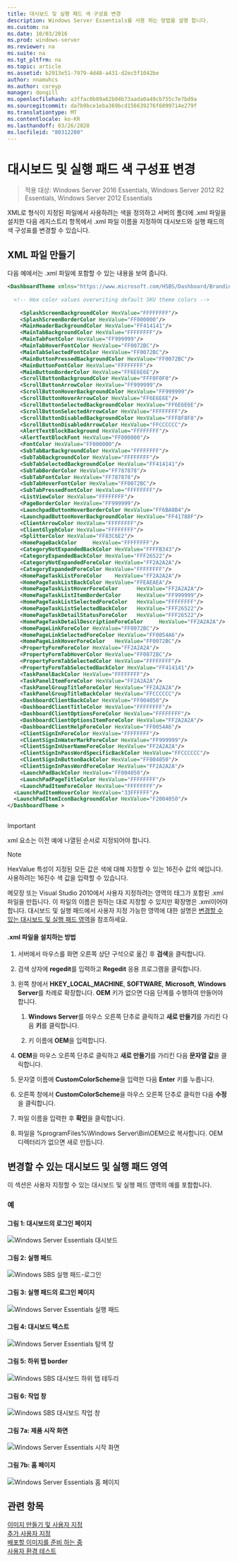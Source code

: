 ```yaml
---
title: 대시보드 및 실행 패드 색 구성표 변경
description: Windows Server Essentials를 사용 하는 방법을 설명 합니다.
ms.custom: na
ms.date: 10/03/2016
ms.prod: windows-server
ms.reviewer: na
ms.suite: na
ms.tgt_pltfrm: na
ms.topic: article
ms.assetid: b2913e51-7979-4d48-a431-d2ec5f1042be
author: nnamuhcs
ms.author: coreyp
manager: dongill
ms.openlocfilehash: a3ffac0b89a62b04b73aada0a49cb755c7e7bd9a
ms.sourcegitcommit: da7b9bce1eba369bcd156639276f6899714e279f
ms.translationtype: MT
ms.contentlocale: ko-KR
ms.lasthandoff: 03/26/2020
ms.locfileid: "80312280"
---
```

# <a name="change-the-color-scheme-of-the-dashboard-and-launchpad"></a>대시보드 및 실행 패드 색 구성표 변경

>적용 대상: Windows Server 2016 Essentials, Windows Server 2012 R2 Essentials, Windows Server 2012 Essentials

XML로 형식이 지정된 파일에서 사용하려는 색을 정의하고 서버의 폴더에 .xml 파일을 설치한 다음 레지스트리 항목에서 .xml 파일 이름을 지정하여 대시보드와 실행 패드의 색 구성표를 변경할 수 있습니다.  
  
## <a name="create-the-xml-file"></a>XML 파일 만들기  
 다음 예에서는 .xml 파일에 포함할 수 있는 내용을 보여 줍니다.  
  
```xml  
<DashboardTheme xmlns="https://www.microsoft.com/HSBS/Dashboard/Branding/2010">  
  
  <!-- Hex color values overwriting default SKU theme colors -->  
  
    <SplashScreenBackgroundColor HexValue="FFFFFFFF"/>  
    <SplashScreenBorderColor HexValue="FF000000"/>  
    <MainHeaderBackgroundColor HexValue="FF414141"/>  
    <MainTabBackgroundColor HexValue="FFFFFFFF"/>  
    <MainTabFontColor HexValue="FF999999"/>  
    <MainTabHoverFontColor HexValue="FF0072BC"/>  
    <MainTabSelectedFontColor HexValue="FF0072BC"/>  
    <MainButtonPressedBackgroundColor HexValue="FF0072BC"/>  
    <MainButtonFontColor HexValue="FFFFFFFF"/>  
    <MainButtonBorderColor HexValue="FF6E6E6E"/>  
    <ScrollButtonBackgroundColor HexValue="FFF0F0F0"/>  
    <ScrollButtonArrowColor HexValue="FF999999"/>  
    <ScrollButtonHoverBackgroundColor HexValue="FF999999"/>  
    <ScrollButtonHoverArrowColor HexValue="FF6E6E6E"/>  
    <ScrollButtonSelectedBackgroundColor HexValue="FF6E6E6E"/>  
    <ScrollButtonSelectedArrowColor HexValue="FFFFFFFF"/>  
    <ScrollButtonDisabledBackgroundColor HexValue="FFF8F8F8"/>  
    <ScrollButtonDisabledArrowColor HexValue="FFCCCCCC"/>  
    <AlertTextBlockBackground HexValue="FFFFFFFF"/>  
    <AlertTextBlockFont HexValue="FF000000"/>  
    <FontColor HexValue="FF000000"/>  
    <SubTabBarBackgroundColor HexValue="FFFFFFFF"/>  
    <SubTabBackgroundColor HexValue="FFFFFFFF"/>  
    <SubTabSelectedBackgroundColor HexValue="FF414141"/>  
    <SubTabBorderColor HexValue="FF787878"/>  
    <SubTabFontColor HexValue="FF787878"/>  
    <SubTabHoverFontColor HexValue="FF0072BC"/>  
    <SubTabPressedFontColor HexValue="FFFFFFFF"/>  
    <ListViewColor HexValue="FFFFFFFF"/>  
    <PageBorderColor HexValue="FF999999"/>      
    <LaunchpadButtonHoverBorderColor HexValue="FF6BA0B4"/>  
    <LaunchpadButtonHoverBackgroundColor HexValue="FF41788F"/>  
    <ClientArrowColor HexValue="FFFFFFFF"/>  
    <ClientGlyphColor HexValue="FFFFFFFF"/>  
    <SplitterColor HexValue="FF83C6E2"/>  
    <HomePageBackColor     HexValue="FFFFFFFF"/>  
    <CategoryNotExpandedBackColor HexValue="FFFFB343"/>  
    <CategoryExpandedBackColor HexValue="FFF26522"/>  
    <CategoryNotExpandedForeColor HexValue="FF2A2A2A"/>  
    <CategoryExpandedForeColor HexValue="FFFFFFFF"/>  
    <HomePageTaskListForeColor    HexValue="FF2A2A2A"/>  
    <HomePageTaskListBackColor HexValue="FFEAEAEA"/>  
    <HomePageTaskListHoverForeColor      HexValue="FF2A2A2A"/>  
    <HomePageTaskListItemBorderColor     HexValue="FF999999"/>  
    <HomePageTaskListSelectedForeColor   HexValue="FFFFFFFF"/>  
    <HomePageTaskListSelectedBackColor   HexValue="FFF26522"/>  
    <HomePageTaskDetailStatusForeColor   HexValue="FFF26522"/>  
    <HomePageTaskDetailDescriptionForeColor     HexValue="FF2A2A2A"/>  
    <HomePageLinkForeColor HexValue="FF0072BC"/>  
    <HomePageLinkSelectedForeColor HexValue="FF0054A6"/>  
    <HomePageLinkHoverForeColor   HexValue="FF0072BC"/>  
    <PropertyFormForeColor HexValue="FF2A2A2A"/>  
    <PropertyFormTabHoverColor HexValue="FF0072BC"/>  
    <PropertyFormTabSelectedColor HexValue="FFFFFFFF"/>  
    <PropertyFormTabSelectedBackColor HexValue="FF414141"/>  
    <TaskPanelBackColor HexValue="FFFFFFFF"/>  
    <TaskPanelItemForeColor HexValue="FF2A2A2A"/>  
    <TaskPanelGroupTitleForeColor HexValue="FF2A2A2A"/>  
    <TaskPanelGroupTitleBackColor HexValue="FFCCCCCC"/>  
    <DashboardClientBackColor HexValue="FF004050"/>  
    <DashboardClientTitleColor HexValue="FFFFFFFF"/>  
    <DashboardClientOptionsForeColor HexValue="FFFFFFFF"/>  
    <DashboardClientOptionsItemForeColor HexValue="FF2A2A2A"/>  
    <DashboardClientHelpForeColor HexValue="FF0054A6"/>  
    <ClientSignInForeColor HexValue="FFFFFFFF"/>  
    <ClientSignInWaterMarkForeColor HexValue="FF999999"/>  
    <ClientSignInUserNameForeColor HexValue="FF2A2A2A"/>  
    <ClientSignInPassWordSpecificBackColor HexValue="FFCCCCCC"/>  
    <ClientSignInButtonBackColor HexValue="FF004050"/>  
    <ClientSignInPassWordForeColor HexValue="FF2A2A2A"/>  
    <LaunchPadBackColor HexValue="FF004050"/>  
    <LaunchPadPageTitleColor HexValue="FFFFFFFF"/>  
    <LaunchPadItemForeColor HexValue="FFFFFFFF"/>  
  <LaunchPadItemHoverColor HexValue="33FFFFFF"/>  
  <LaunchPadItemIconBackgroundColor HexValue="F2004050"/>  
</DashboardTheme >  
  
```  
  
> [!IMPORTANT]
>  xml 요소는 이전 예에 나열된 순서로 지정되어야 합니다.  
  
> [!NOTE]
>  HexValue 특성이 지정된 모든 값은 색에 대해 지정할 수 있는 16진수 값의 예입니다. 사용하려는 16진수 색 값을 입력할 수 있습니다.  
  
 메모장 또는 Visual Studio 2010에서 사용자 지정하려는 영역의 태그가 포함된 .xml 파일을 만듭니다. 이 파일의 이름은 원하는 대로 지정할 수 있지만 확장명은 .xml이어야 합니다. 대시보드 및 실행 패드에서 사용자 지정 가능한 영역에 대한 설명은 [변경할 수 있는 대시보드 및 실행 패드 영역](Change-the-Color-Scheme-of-the-Dashboard-and-Launchpad.md#BKMK_Dashboard)을 참조하세요.  
  
#### <a name="to-install-the-xml-file"></a>.xml 파일을 설치하는 방법  
  
1.  서버에서 마우스를 화면 오른쪽 상단 구석으로 옮긴 후 **검색**을 클릭합니다.  
  
2.  검색 상자에 **regedit**를 입력하고 **Regedit** 응용 프로그램을 클릭합니다.  
  
3.  왼쪽 창에서 **HKEY_LOCAL_MACHINE**, **SOFTWARE**, **Microsoft**, **Windows Server**를 차례로 확장합니다. **OEM** 키가 없으면 다음 단계를 수행하여 만들어야 합니다.  
  
    1.  **Windows Server**를 마우스 오른쪽 단추로 클릭하고 **새로 만들기**를 가리킨 다음 **키**를 클릭합니다.  
  
    2.  키 이름에 **OEM**을 입력합니다.  
  
4.  **OEM**을 마우스 오른쪽 단추로 클릭하고 **새로 만들기**를 가리킨 다음 **문자열 값**을 클릭합니다.  
  
5.  문자열 이름에 **CustomColorScheme**을 입력한 다음 **Enter** 키를 누릅니다.  
  
6.  오른쪽 창에서 **CustomColorScheme**을 마우스 오른쪽 단추로 클릭한 다음 **수정**을 클릭합니다.  
  
7.  파일 이름을 입력한 후 **확인**을 클릭합니다.  
  
8.  파일을 %programFiles%\Windows Server\Bin\OEM으로 복사합니다. OEM 디렉터리가 없으면 새로 만듭니다.  
  
##  <a name="dashboard-and-launchpad-areas-that-can-be-changed"></a><a name="BKMK_Dashboard"></a>변경할 수 있는 대시보드 및 실행 패드 영역  
 이 섹션은 사용자 지정할 수 있는 대시보드 및 실행 패드 영역의 예를 포함합니다.  
  
### <a name="examples"></a>예  
  
####  <a name="figure-1-sign-in-page-of-the-dashboard"></a><a name="BKMK_Figure1"></a>그림 1: 대시보드의 로그인 페이지  
 ![Windows Server Essentials 대시보드](media/SBS8_ADK_Dashboard_Signin_RC.png "SBS8_ADK_Dashboard_Signin_RC")  
  
####  <a name="figure-2-launchpad"></a><a name="BKMK_Figure2"></a>그림 2: 실행 패드  
 ![Windows SBS 실행 패드&#45;로그인](media/SBS8_ADK_LaunchpadSignin2.png "SBS8_ADK_LaunchpadSignin2")  
  
####  <a name="figure-3-sign-in-page-of-the-launchpad"></a><a name="BKMK_Figure3"></a>그림 3: 실행 패드의 로그인 페이지  
 ![Windows Server Essentials 실행 패드](media/SBS8_ADK_Launchpad_Signin_RC.png "SBS8_ADK_Launchpad_Signin_RC")  
  
####  <a name="figure-4-dashboard-text"></a><a name="BKMK_Figure4"></a>그림 4: 대시보드 텍스트  
 ![Windows Server Essentials 탐색 창](media/SBS8_ADK_Navigation_RC.png "SBS8_ADK_Navigation_RC")  
  
####  <a name="figure-5-subtab-border"></a><a name="BKMK_Figure5"></a>그림 5: 하위 탭 border  
 ![Windows SBS 대시보드 하위 탭 테두리](media/SBS8_ADK_DashboardSubtabborder.png "SBS8_ADK_DashboardSubtabborder")  
  
####  <a name="figure-6-task-pane"></a><a name="BKMK_Figure6"></a>그림 6: 작업 창  
 ![Windows SBS 대시보드 작업 창](media/SBS8_ADK_DashboardTaskPane.png "SBS8_ADK_DashboardTaskPane")  
  
####  <a name="figure-7a-product-splash-screen"></a><a name="BKMK_Figure9"></a>그림 7a: 제품 시작 화면  
 ![Windows Server Essentials 시작 화면](media/SBS8_ADK_productspalshscreen_RC.png "SBS8_ADK_productspalshscreen_RC")  
  
#### <a name="figure-7b-home-page"></a>그림 7b: 홈 페이지  
 ![Windows Server Essentials 홈 페이지](media/SBS8_ADK_Dashboard_HomePage_RC.png "SBS8_ADK_Dashboard_HomePage_RC")  
  
## <a name="see-also"></a>관련 항목  
 [이미지  만들기 및 사용자 지정](Creating-and-Customizing-the-Image.md)  
 [추가 사용자 지정](Additional-Customizations.md)   
 [배포할 이미지를 준비 하는 중](Preparing-the-Image-for-Deployment.md)   
 [사용자 환경 테스트](Testing-the-Customer-Experience.md)